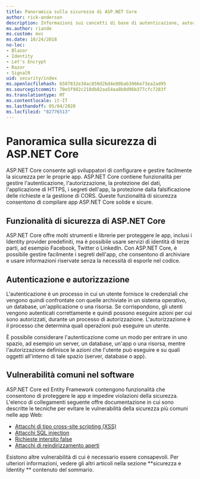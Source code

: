 ```yaml
---
title: Panoramica sulla sicurezza di ASP.NET Core
author: rick-anderson
description: Informazioni sui concetti di base di autenticazione, autorizzazione e sicurezza in ASP.NET Core.
ms.author: riande
ms.custom: mvc
ms.date: 10/24/2018
no-loc:
- Blazor
- Identity
- Let's Encrypt
- Razor
- SignalR
uid: security/index
ms.openlocfilehash: b507832e34ac850d2bd4e80bab3066e73ea2ad95
ms.sourcegitcommit: 70e5f982c218db82aa54aa8b8d96b377cfc7283f
ms.translationtype: MT
ms.contentlocale: it-IT
ms.lasthandoff: 05/04/2020
ms.locfileid: "82776513"
---
```

# <a name="overview-of-aspnet-core-security"></a>Panoramica sulla sicurezza di ASP.NET Core

ASP.NET Core consente agli sviluppatori di configurare e gestire facilmente la sicurezza per le proprie app. ASP.NET Core contiene funzionalità per gestire l'autenticazione, l'autorizzazione, la protezione dei dati, l'applicazione di HTTPS, i segreti dell'app, la protezione dalla falsificazione delle richieste e la gestione di CORS. Queste funzionalità di sicurezza consentono di compilare app ASP.NET Core solide e sicure.

## <a name="aspnet-core-security-features"></a>Funzionalità di sicurezza di ASP.NET Core

ASP.NET Core offre molti strumenti e librerie per proteggere le app, inclusi i Identity provider predefiniti, ma è possibile usare servizi di identità di terze parti, ad esempio Facebook, Twitter o LinkedIn. Con ASP.NET Core, è possibile gestire facilmente i segreti dell'app, che consentono di archiviare e usare informazioni riservate senza la necessità di esporle nel codice.

## <a name="authentication-vs-authorization"></a>Autenticazione e autorizzazione

L'autenticazione è un processo in cui un utente fornisce le credenziali che vengono quindi confrontate con quelle archiviate in un sistema operativo, un database, un'applicazione o una risorsa. Se corrispondono, gli utenti vengono autenticati correttamente e quindi possono eseguire azioni per cui sono autorizzati, durante un processo di autorizzazione. L'autorizzazione è il processo che determina quali operazioni può eseguire un utente.

È possibile considerare l'autenticazione come un modo per entrare in uno spazio, ad esempio un server, un database, un'app o una risorsa, mentre l'autorizzazione definisce le azioni che l'utente può eseguire e su quali oggetti all'interno di tale spazio (server, database o app).

## <a name="common-vulnerabilities-in-software"></a>Vulnerabilità comuni nel software

ASP.NET Core ed Entity Framework contengono funzionalità che consentono di proteggere le app e impedire violazioni della sicurezza. L'elenco di collegamenti seguente offre documentazione in cui sono descritte le tecniche per evitare le vulnerabilità della sicurezza più comuni nelle app Web:

* [Attacchi di tipo cross-site scripting (XSS)](xref:security/cross-site-scripting)
* [Attacchi SQL injection](/ef/core/querying/raw-sql)
* [Richieste intersito false](xref:security/anti-request-forgery)
* [Attacchi di reindirizzamento aperti](xref:security/preventing-open-redirects)

Esistono altre vulnerabilità di cui è necessario essere consapevoli. Per ulteriori informazioni, vedere gli altri articoli nella sezione **sicurezza e Identity ** contenuto del sommario.
